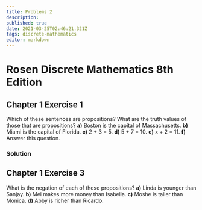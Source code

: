 ```yaml
---
title: Problems 2
description: 
published: true
date: 2021-03-25T02:46:21.321Z
tags: discrete-mathematics
editor: markdown
---
```


# Rosen Discrete Mathematics 8th Edition

## Chapter 1 Exercise 1
Which of these sentences are propositions? What are the
truth values of those that are propositions?
**a)** Boston is the capital of Massachusetts.
**b)** Miami is the capital of Florida.
**c)** 2 + 3 = 5.
**d)** 5 + 7 = 10.
**e)** x + 2 = 11.
**f)** Answer this question.

### Solution

## Chapter 1 Exercise 3
What is the negation of each of these propositions?
**a)** Linda is younger than Sanjay.
**b)** Mei makes more money than Isabella.
**c)** Moshe is taller than Monica.
**d)** Abby is richer than Ricardo.